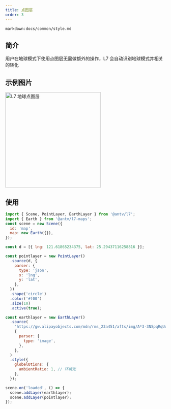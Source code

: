 ```yaml
---
title: 点图层
order: 3
---
```


`markdown:docs/common/style.md`

## 简介

用户在地球模式下使用点图层无需做额外的操作，L7 会自动识别地球模式并相关的转化

## 示例图片

<img src="https://gw.alipayobjects.com/mdn/rms_816329/afts/img/A*ck1XSZ4Vw0QAAAAAAAAAAAAAARQnAQ" alt="L7 地球点图层" width="300" height="300" >

## 使用

```javascript
import { Scene, PointLayer, EarthLayer } from '@antv/l7';
import { Earth } from '@antv/l7-maps';
const scene = new Scene({
  id: 'map',
  map: new Earth({}),
});

const d = [{ lng: 121.61865234375, lat: 25.29437116258816 }];

const pointlayer = new PointLayer()
  .source(d, {
    parser: {
      type: 'json',
      x: 'lng',
      y: 'lat',
    },
  })
  .shape('circle')
  .color('#f00')
  .size(10)
  .active(true);

const earthlayer = new EarthLayer()
  .source(
    'https://gw.alipayobjects.com/mdn/rms_23a451/afts/img/A*3-3NSpqRqUoAAAAAAAAAAAAAARQnAQ',
    {
      parser: {
        type: 'image',
      },
    },
  )
  .style({
    globelOtions: {
      ambientRatio: 1, // 环境光
    },
  });

scene.on('loaded', () => {
  scene.addLayer(earthlayer);
  scene.addLayer(pointlayer);
});
```

